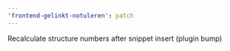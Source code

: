 ```yaml
---
'frontend-gelinkt-notuleren': patch
---
```


Recalculate structure numbers after snippet insert (plugin bump)
